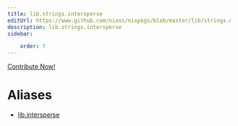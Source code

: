 ```yaml
---
title: lib.strings.intersperse
editUrl: https://www.github.com/nixos/nixpkgs/blob/master/lib/strings.nix#L117C5
description: lib.strings.intersperse
sidebar:

    order: 7
---
```


<a href="https://www.github.com/nixos/nixpkgs/blob/master/lib/strings.nix#L117C5">Contribute Now!</a>


# Aliases

- [lib.intersperse](reference/lib/lib-intersperse)


